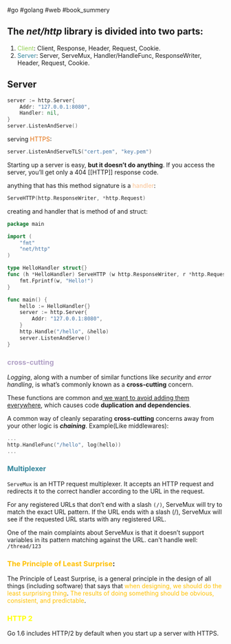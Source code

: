 #go #golang #web #book_summery 
## The *net/http* library is divided into two parts:
1.  <font color="#92d050">Client</font>: Client, Response, Header, Request, Cookie.
2.  <font color="#31859b">Server</font>: Server, ServeMux, Handler/HandleFunc, ResponseWriter, Header, Request, Cookie.
## Server
```go
server := http.Server{
    Addr: "127.0.0.1:8080",
    Handler: nil,
}
server.ListenAndServe()
```

serving <font color="#e36c09">HTTPS</font>:
```go
server.ListenAndServeTLS("cert.pem", "key.pem")
```
Starting up a server is easy, **but it doesn’t do anything**. If you access the server, you’ll get only a 404 [[HTTP]] response code.

anything that has this method signature is a <font color="#fac08f">handler</font>:
```go
ServeHTTP(http.ResponseWriter, *http.Request)
```

creating and handler that is method of and struct:
```go
package main

import (
	"fmt"
	"net/http"
)

type HelloHandler struct{}
func (h *HelloHandler) ServeHTTP (w http.ResponseWriter, r *http.Request) {
	fmt.Fprintf(w, "Hello!")
}

func main() {
	hello := HelloHandler{}
	server := http.Server{
		Addr: "127.0.0.1:8080",
	}
	http.Handle("/hello", &hello)
	server.ListenAndServe()
}
```

### <font color="#b2a2c7">cross-cutting</font>
*Logging*, along with a number of similar functions like *security* and *error handling*, is what’s commonly known as a **cross-cutting** concern.

These functions are common and<u> we want to avoid adding them everywhere</u>, which causes code **duplication and dependencies**.

A common way of cleanly separating **cross-cutting** concerns away from your other logic is ***chaining***.
Example(Like middlewares):
```go
...
http.HandleFunc("/hello", log(hello)) 
...
```

### <font color="#31859b">Multiplexer</font>
`ServeMux` is an HTTP request multiplexer. It accepts an HTTP request and redirects it to the correct handler according to the URL in the request.

For any registered URLs that don’t end with a slash `(/)`, ServeMux will try to match the exact URL pattern. If the URL ends with a slash (/), ServeMux will see if the requested URL starts with any registered URL.

One of the main complaints about ServeMux is that it doesn’t support variables in its pattern matching against the URL. 
can't handle well: `/thread/123`

### <font color="#ffc000">The Principle of Least Surprise</font>:
The Principle of Least Surprise, is a general principle in the design of all things (including software) that says that <font color="#ffc000">when designing, we should do the least surprising thing</font>. <font color="#ffc000">The results of doing something should be obvious, consistent, and predictable</font>.

### <font color="#ffff00">HTTP 2</font>
Go 1.6 includes HTTP/2 by default when you start up a server with HTTPS. 
